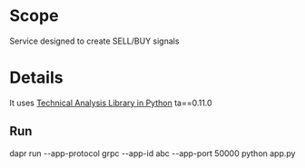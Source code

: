 # Scope
Service designed to create SELL/BUY signals

# Details
It uses [Technical Analysis Library in Python](https://pypi.org/project/ta/)
ta==0.11.0

## Run
dapr run --app-protocol grpc --app-id abc --app-port 50000 python app.py
